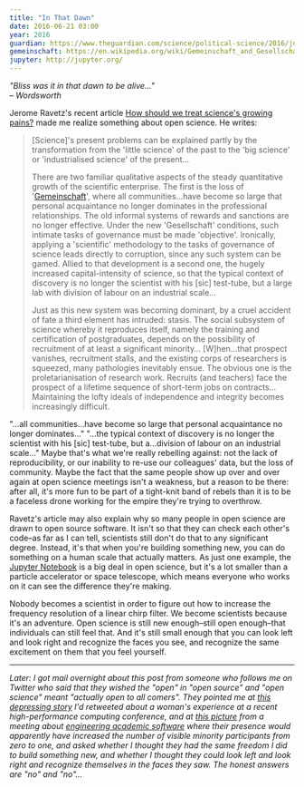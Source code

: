 ```yaml
---
title: "In That Dawn"
date: 2016-06-21 03:00
year: 2016
guardian: https://www.theguardian.com/science/political-science/2016/jun/08/how-should-we-treat-sciences-growing-pains
gemeinschaft: https://en.wikipedia.org/wiki/Gemeinschaft_and_Gesellschaft
jupyter: http://jupyter.org/
---
```

<p>
  <em>
    "Bliss was it in that dawn to be alive…"
    <br>
    – Wordsworth
  </em>
</p>
<p>
  Jerome Ravetz's recent article
  <a href="{{page.guardian}}">How should we treat science's growing pains?</a>
  made me realize something about open science.
  He writes:
</p>
<blockquote>
  <p>
    [Science]'s present problems can be explained partly by the
    transformation from the 'little science' of the past to the 'big
    science' or 'industrialised science' of the present…
  </p>
  <p>
    There are two familiar qualitative aspects of the steady
    quantitative growth of the scientific enterprise. The first is the
    loss of '<a href="{{page.gemeinschaft}}">Gemeinschaft</a>', where
    all communities…have become so large that personal acquaintance
    no longer dominates in the professional relationships. The old
    informal systems of rewards and sanctions are no longer
    effective. Under the new 'Gesellschaft' conditions, such intimate
    tasks of governance must be made 'objective'. Ironically, applying
    a 'scientific' methodology to the tasks of governance of science
    leads directly to corruption, since any such system can be
    gamed. Allied to that development is a second one, the hugely
    increased capital-intensity of science, so that the typical
    context of discovery is no longer the scientist with his [sic]
    test-tube, but a large lab with division of labour on an
    industrial scale…
  </p>
  <p>
    Just as this new system was becoming dominant, by a cruel accident
    of fate a third element has intruded: stasis. The social subsystem
    of science whereby it reproduces itself, namely the training and
    certification of postgraduates, depends on the possibility of
    recruitment of at least a significant minority… [W]hen…that
    prospect vanishes, recruitment stalls, and the existing corps of
    researchers is squeezed, many pathologies inevitably ensue. The
    obvious one is the proletarianisation of research work. Recruits
    (and teachers) face the prospect of a lifetime sequence of
    short-term jobs on contracts…Maintaining the lofty ideals of
    independence and integrity becomes increasingly difficult.
  </p>
</blockquote>
<p>
  "…all communities…have become so large that personal
  acquaintance no longer dominates…"  "…the typical context of
  discovery is no longer the scientist with his [sic] test-tube, but
  a…division of labour on an industrial scale…"  Maybe that's what
  we're really rebelling against: not the lack of reproducibility, or
  our inability to re-use our colleagues' data, but the loss of
  community.  Maybe the fact that the same people show up over and
  over again at open science meetings isn't a weakness, but a reason
  to be there: after all, it's more fun to be part of a tight-knit
  band of rebels than it is to be a faceless drone working for the
  empire they're trying to overthrow.
</p>
<p>
  Ravetz's article may also explain why so many people in open science
  are drawn to open source software.  It isn't so that they can check
  each other's code–as far as I can tell, scientists still don't
  do that to any significant degree.  Instead, it's that when you're
  building something new, you can do something on a human scale that
  actually matters.  As just one example,
  the <a href="{{page.jupyter}}">Jupyter Notebook</a> is a big deal in
  open science, but it's a lot smaller than a particle accelerator or
  space telescope, which means everyone who works on it can see the
  difference they're making.
</p>
<p>
  Nobody becomes a scientist in order to figure out how to increase
  the frequency resolution of a linear chirp filter.  We become
  scientists because it's an adventure.  Open science is still new
  enough–still open enough–that individuals can still feel
  that.  And it's still small enough that you can look left and look
  right and recognize the faces you see, and recognize the same
  excitement on them that you feel yourself.
</p>
<hr/>
<p>
  <em>
    Later: I got mail overnight about this post from someone who
    follows me on Twitter who said that they wished the "open" in
    "open source" and "open science" meant "actually open to all
    comers".  They pointed me
    at <a href="https://twitter.com/LorenaABarba/status/745133796052205570">this
    depressing story</a> I'd retweeted about a woman's experience at a
    recent high-performance computing conference, and
    at <a href="https://twitter.com/walkingrandomly/status/745521958238904320">this
    picture</a> from a meeting
    about <a href="http://www.dagstuhl.de/en/program/calendar/semhp/?semnr=16252">engineering
    academic software</a> where their presence would apparently have
    increased the number of visible minority participants from zero to
    one, and asked whether I thought they had the same freedom I did
    to build something new, and whether I thought they could look left
    and look right and recognize themselves in the faces they saw.
    The honest answers are "no" and "no"…
  </em>
</p>
